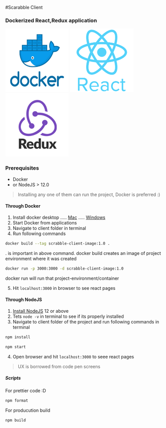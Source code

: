 #Scarabble Client

### Dockerized React,Redux application

<p>
  <img src="public/docker.png" width="200" height="200">
  <img src="public/reactJS.png" width="200" height="200">
  <img src="public/redux.png" width="200" height="200">
</p>

### Prerequisites

- Docker
- or NodeJS > 12.0

> Installing any one of them can run the project, Docker is preferred :)

#### Through Docker

1. Install docker desktop
   ..... [Mac](https://docs.docker.com/docker-for-mac/install/)
   ..... [Windows](https://docs.docker.com/docker-for-windows/install/)
2. Start Docker from applications
3. Navigate to client folder in terminal
4. Run following commands

```Bash
docker build --tag scrabble-client-image:1.0 .
```

. is important in above command.
docker build creates an image of project environment where it was created

```Bash
docker run -p 3000:3000 -d scrabble-client-image:1.0
```

docker run will run that project-environment/container

5. Hit `localhost:3000` in browser to see react pages

#### Through NodeJS

1. [Install NodeJS](https://nodejs.org/en/download/) 12 or above
2. Tets `node -v` in terminal to see if its properly installed
3. Navigate to client folder of the project and run following commands in terminal

```Bash
npm install
```

```Bash
npm start
```

4. Open browser and hit `localhost:3000` to seee react pages

> UX is borrowed from code pen screens

##### Scripts

For prettier code :D

```bash
npm format
```

For producution build

```bash
npm build
```
